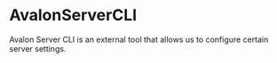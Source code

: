 # AvalonServerCLI
Avalon Server CLI is an external tool that allows us to configure certain server settings.
